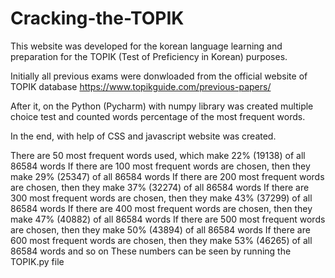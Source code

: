 # Cracking-the-TOPIK


This website was developed for the korean language learning and preparation for the TOPIK (Test of Preficiency in Korean) purposes.

Initially all previous exams were donwloaded from the official website of TOPIK database
https://www.topikguide.com/previous-papers/

After it, on the Python (Pycharm) with numpy library was created multiple choice test and counted words percentage of the most frequent words.

In the end, with help of CSS and javascript website was created.

There are 50 most frequent words used, which make 22% (19138) of all 86584 words
If there are 100 most frequent words are chosen, then they make 29% (25347) of all 86584 words
If there are 200 most frequent words are chosen, then they make 37% (32274) of all 86584 words
If there are 300 most frequent words are chosen, then they make 43% (37299) of all 86584 words
If there are 400 most frequent words are chosen, then they make 47% (40882) of all 86584 words
If there are 500 most frequent words are chosen, then they make 50% (43894) of all 86584 words
If there are 600 most frequent words are chosen, then they make 53% (46265) of all 86584 words
and so on
These numbers can be seen by running the TOPIK.py file
